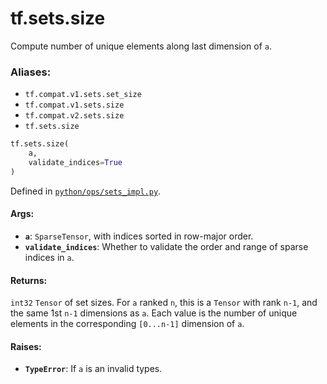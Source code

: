 <div itemscope itemtype="http://developers.google.com/ReferenceObject">
<meta itemprop="name" content="tf.sets.size" />
<meta itemprop="path" content="Stable" />
</div>

# tf.sets.size

Compute number of unique elements along last dimension of `a`.

### Aliases:

* `tf.compat.v1.sets.set_size`
* `tf.compat.v1.sets.size`
* `tf.compat.v2.sets.size`
* `tf.sets.size`

``` python
tf.sets.size(
    a,
    validate_indices=True
)
```



Defined in [`python/ops/sets_impl.py`](/code/stable/tensorflow/python/ops/sets_impl.py).

<!-- Placeholder for "Used in" -->


#### Args:


* <b>`a`</b>: `SparseTensor`, with indices sorted in row-major order.
* <b>`validate_indices`</b>: Whether to validate the order and range of sparse indices
   in `a`.


#### Returns:

`int32` `Tensor` of set sizes. For `a` ranked `n`, this is a `Tensor` with
rank `n-1`, and the same 1st `n-1` dimensions as `a`. Each value is the
number of unique elements in the corresponding `[0...n-1]` dimension of `a`.



#### Raises:


* <b>`TypeError`</b>: If `a` is an invalid types.